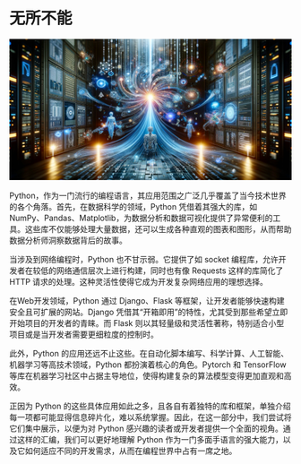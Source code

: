 # 无所不能

![](images/011.png)

Python，作为一门流行的编程语言，其应用范围之广泛几乎覆盖了当今技术世界的各个角落。首先，在数据科学的领域，Python 凭借着其强大的库，如 NumPy、Pandas、Matplotlib，为数据分析和数据可视化提供了异常便利的工具。这些库不仅能够处理大量数据，还可以生成各种直观的图表和图形，从而帮助数据分析师洞察数据背后的故事。

当涉及到网络编程时，Python 也不甘示弱。它提供了如 socket 编程库，允许开发者在较低的网络通信层次上进行构建，同时也有像 Requests 这样的库简化了 HTTP 请求的处理。这种灵活性使得它成为开发复杂网络应用的理想选择。

在Web开发领域，Python 通过 Django、Flask 等框架，让开发者能够快速构建安全且可扩展的网站。Django 凭借其“开箱即用”的特性，尤其受到那些希望立即开始项目的开发者的青睐。而 Flask 则以其轻量级和灵活性著称，特别适合小型项目或是当开发者需要更细粒度的控制时。

此外，Python 的应用还远不止这些。在自动化脚本编写、科学计算、人工智能、机器学习等高技术领域，Python 都扮演着核心的角色。Pytorch 和 TensorFlow 等库在机器学习社区中占据主导地位，使得构建复杂的算法模型变得更加直观和高效。

正因为 Python 的这些具体应用如此之多，且各自有着独特的库和框架，单独介绍每一项都可能显得信息碎片化，难以系统掌握。因此，在这一部分中，我们尝试将它们集中展示，以便为对 Python 感兴趣的读者或开发者提供一个全面的视角。通过这样的汇编，我们可以更好地理解 Python 作为一门多面手语言的强大能力，以及它如何适应不同的开发需求，从而在编程世界中占有一席之地。

